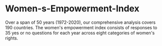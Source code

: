 # Women-s-Empowerment-Index
Over a span of 50 years (1972-2020), our comprehensive analysis covers 190 countries. The women's empowerment index consists of responses to 35 yes or no questions for each year across eight categories of women's rights. 
